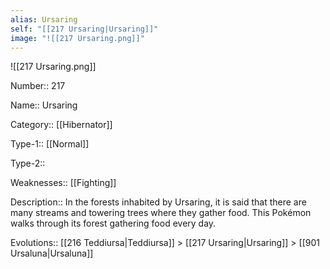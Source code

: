 ```yaml
---
alias: Ursaring
self: "[[217 Ursaring|Ursaring]]"
image: "![[217 Ursaring.png]]"
---
```


![[217 Ursaring.png]]


Number:: 217

Name:: Ursaring

Category:: [[Hibernator]]

Type-1:: [[Normal]]

Type-2:: 

Weaknesses:: [[Fighting]]

Description:: In the forests inhabited by Ursaring, it is said that there are many streams and towering trees where they gather food. This Pokémon walks through its forest gathering food every day.

Evolutions:: [[216 Teddiursa|Teddiursa]] > [[217 Ursaring|Ursaring]] > [[901 Ursaluna|Ursaluna]]
